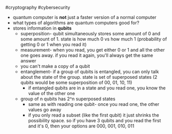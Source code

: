 #cryptography 
#cybersecurity 
- quantum computer is **not** just a faster version of a normal computer
- what types of algorithms are quantum computers good for?
- stores information in **qubits** 
	- superposition- qubit simultaneously stores some amount of 0 and some amount of 1. state is how much 0 vs how much 1 (probability of getting 0 or 1 when you read it)
	- measurement- when you read, you get either 0 or 1 and all the other one goes away. if you read it again, you'll always get the same answer
	- you can't make a copy of a qubit
	- entanglement- if a group of qubits is entangled, you can only talk about the state of the group. state is set of superposed states (2 qubits would be some superposition of 00, 01, 10, 11)
		- if entangled qubits are in a state and you read one, you know the value of the other one
	- group of n qubits has 2^n superposed states
		- same as with reading one qubit- once you read one, the other values go away
		- if you only read a subset (like the first qubit) it just shrinks the possibility space. so if you have 3 qubits and you read the first and it's 0, then your options are 000, 001, 010, 011